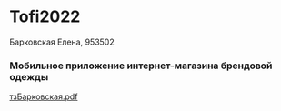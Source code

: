 # Tofi2022

Барковская Елена, 953502

### Мобильное приложение интернет-магазина брендовой одежды


[тзБарковская.pdf](https://github.com/Elena-lab3/Tofi2022/files/9814790/default.pdf)
